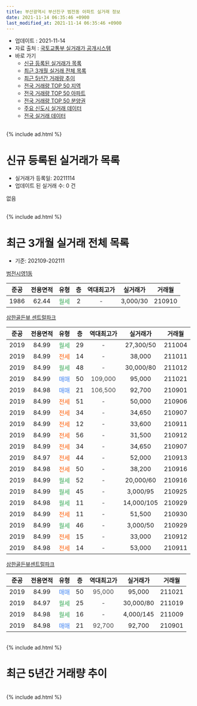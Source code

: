 ```yaml
---
title: 부산광역시 부산진구 범전동 아파트 실거래 정보
date: 2021-11-14 06:35:46 +0900
last_modified_at: 2021-11-14 06:35:46 +0900
---
```


* 업데이트 : 2021-11-14
* 자료 출처 : [국토교통부 실거래가 공개시스템](http://rt.molit.go.kr)
* 바로 가기
    * [신규 등록된 실거래가 목록](#신규-등록된-실거래가-목록)
    * [최근 3개월 실거래 전체 목록](#최근-3개월-실거래-전체-목록)
    * [최근 5년간 거래량 추이](#최근-5년간-거래량-추이)
    * [전국 거래량 TOP 50 지역](https://inasie.github.io/apt-trade-info/최근-3개월-전국에서-가장-거래가-많이-발생한-지역)
    * [전국 거래량 TOP 50 아파트](https://inasie.github.io/apt-trade-info/최근-3개월-전국에서-가장-거래가-많이-발생한-아파트)
    * [전국 거래량 TOP 50 분양권](https://inasie.github.io/apt-trade-info/최근-3개월-전국에서-가장-거래가-많이-발생한-분양권)
    * [주요 신도시 실거래 데이터](https://inasie.github.io/apt-trade-info/주요-신도시)
    * [전국 실거래 데이터](https://inasie.github.io/apt-trade-info/전국)
<br>
{% include ad.html %}
<br>

# 신규 등록된 실거래가 목록
* 실거래가 등록일: 20211114
* 업데이트 된 실거래 수: 0 건

없음

<br>
{% include ad.html %}
<br>

# 최근 3개월 실거래 전체 목록
* 기준: 202109-202111


[범전시영1동](https://search.naver.com/search.naver?query=%EB%B6%80%EC%82%B0%EA%B4%91%EC%97%AD%EC%8B%9C+%EB%B6%80%EC%82%B0%EC%A7%84%EA%B5%AC+%EB%B2%94%EC%A0%84%EB%8F%99+%EB%B2%94%EC%A0%84%EC%8B%9C%EC%98%811%EB%8F%99)

|준공|전용면적|유형|층|역대최고가|실거래가|거래월|
|:---:|:---:|:---:|:---:|:---:|:---:|:---:|
|1986|62.44|<span style="color:#34a853">월세</span>|2|<span style="color:#444444">-</span>|3,000/30|210910|

[삼한골든뷰 센트럴파크](https://search.naver.com/search.naver?query=%EB%B6%80%EC%82%B0%EA%B4%91%EC%97%AD%EC%8B%9C+%EB%B6%80%EC%82%B0%EC%A7%84%EA%B5%AC+%EB%B2%94%EC%A0%84%EB%8F%99+%EC%82%BC%ED%95%9C%EA%B3%A8%EB%93%A0%EB%B7%B0+%EC%84%BC%ED%8A%B8%EB%9F%B4%ED%8C%8C%ED%81%AC)

|준공|전용면적|유형|층|역대최고가|실거래가|거래월|
|:---:|:---:|:---:|:---:|:---:|:---:|:---:|
|2019|84.99|<span style="color:#34a853">월세</span>|29|<span style="color:#444444">-</span>|27,300/50|211004|
|2019|84.99|<span style="color:#ff5a00">전세</span>|14|<span style="color:#444444">-</span>|38,000|211011|
|2019|84.99|<span style="color:#34a853">월세</span>|48|<span style="color:#444444">-</span>|30,000/80|211012|
|2019|84.99|<span style="color:#4285f3">매매</span>|50|<span style="color:#444444">109,000</span>|95,000|211021|
|2019|84.98|<span style="color:#4285f3">매매</span>|21|<span style="color:#444444">106,500</span>|92,700|210901|
|2019|84.99|<span style="color:#ff5a00">전세</span>|51|<span style="color:#444444">-</span>|50,000|210906|
|2019|84.99|<span style="color:#ff5a00">전세</span>|34|<span style="color:#444444">-</span>|34,650|210907|
|2019|84.99|<span style="color:#ff5a00">전세</span>|12|<span style="color:#444444">-</span>|33,600|210911|
|2019|84.99|<span style="color:#ff5a00">전세</span>|56|<span style="color:#444444">-</span>|31,500|210912|
|2019|84.99|<span style="color:#ff5a00">전세</span>|34|<span style="color:#444444">-</span>|34,650|210907|
|2019|84.97|<span style="color:#ff5a00">전세</span>|44|<span style="color:#444444">-</span>|52,000|210913|
|2019|84.98|<span style="color:#ff5a00">전세</span>|50|<span style="color:#444444">-</span>|38,200|210916|
|2019|84.99|<span style="color:#34a853">월세</span>|52|<span style="color:#444444">-</span>|20,000/60|210916|
|2019|84.99|<span style="color:#34a853">월세</span>|45|<span style="color:#444444">-</span>|3,000/95|210925|
|2019|84.98|<span style="color:#34a853">월세</span>|11|<span style="color:#444444">-</span>|14,000/105|210929|
|2019|84.99|<span style="color:#ff5a00">전세</span>|11|<span style="color:#444444">-</span>|51,500|210930|
|2019|84.99|<span style="color:#34a853">월세</span>|46|<span style="color:#444444">-</span>|3,000/50|210929|
|2019|84.99|<span style="color:#ff5a00">전세</span>|15|<span style="color:#444444">-</span>|33,000|210912|
|2019|84.98|<span style="color:#ff5a00">전세</span>|14|<span style="color:#444444">-</span>|53,000|210911|

[삼한골든뷰센트럴파크](https://search.naver.com/search.naver?query=%EB%B6%80%EC%82%B0%EA%B4%91%EC%97%AD%EC%8B%9C+%EB%B6%80%EC%82%B0%EC%A7%84%EA%B5%AC+%EB%B2%94%EC%A0%84%EB%8F%99+%EC%82%BC%ED%95%9C%EA%B3%A8%EB%93%A0%EB%B7%B0%EC%84%BC%ED%8A%B8%EB%9F%B4%ED%8C%8C%ED%81%AC)

|준공|전용면적|유형|층|역대최고가|실거래가|거래월|
|:---:|:---:|:---:|:---:|:---:|:---:|:---:|
|2019|84.99|<span style="color:#4285f3">매매</span>|50|<span style="color:#444444">95,000</span>|95,000|211021|
|2019|84.97|<span style="color:#34a853">월세</span>|25|<span style="color:#444444">-</span>|30,000/80|211019|
|2019|84.98|<span style="color:#34a853">월세</span>|16|<span style="color:#444444">-</span>|4,000/145|211009|
|2019|84.98|<span style="color:#4285f3">매매</span>|21|<span style="color:#444444">92,700</span>|92,700|210901|


<br>
{% include ad.html %}
<br>

# 최근 5년간 거래량 추이


<div style="width:100%;">
    <canvas id="deal_progress" height="200"></canvas>
</div>

<script>
new Chart(document.getElementById("deal_progress"), {
    type: 'line',
    data: {
        labels: ['201611','201612','201701','201702','201703','201704','201705','201706','201707','201708','201709','201710','201711','201712','201801','201802','201803','201804','201805','201806','201807','201808','201809','201810','201811','201812','201901','201902','201903','201904','201905','201906','201907','201908','201909','201910','201911','201912','202001','202002','202003','202004','202005','202006','202007','202008','202009','202010','202011','202012','202101','202102','202103','202104','202105','202106','202107','202108','202109','202110','202111'],
        datasets: [{
            label: '매매',
            pointRadius: 1,
            data: [4, 2, 5, 9, 5, 3, 3, 5, 2, 5, 6, 2, 1, 2, 7, 4, 13, 7, 14, 7, 6, 6, 7, 10, 13, 9, 25, 22, 28, 27, 33, 39, 42, 58, 21, 12, 15, 9, 3, 4, 9, 15, 8, 19, 7, 9, 7, 11, 12, 1, 1, 2, 0, 13, 13, 8, 3, 3, 2, 2, 0],
            borderColor: "rgba(255, 201, 14, 1)",
            backgroundColor: "rgba(255, 201, 14, 0.5)",
            fill: false,
            lineTension: 0
        },{
            label: '전월세',
            pointRadius: 1,
            data: [3, 3, 2, 2, 6, 6, 2, 1, 3, 1, 3, 4, 1, 2, 0, 1, 6, 4, 4, 0, 0, 0, 1, 1, 1, 0, 0, 1, 0, 3, 16, 37, 52, 51, 15, 14, 7, 6, 9, 3, 4, 7, 8, 6, 7, 8, 13, 3, 6, 4, 3, 4, 12, 14, 14, 46, 21, 22, 15, 5, 0],
            borderColor: "rgba(0, 141, 185, 1)",
            backgroundColor: "rgba(0, 141, 185, 0.5)",
            fill: false,
            lineTension: 0
        }
        ]
    },
    options: {
        responsive: true,
        title: {
            display: false
        },
        tooltips: {
            mode: 'index',
            intersect: false
        },
        hover: {
            mode: 'nearest',
            intersect: true
        },
        scales: {
            xAxes: [{
                display: true,
                scaleLabel: {
                    display: true,
                    labelString: '년/월'
                }
            }],
            yAxes: [{
                display: true,
                ticks: {
                    suggestedMin: 0,
                },
                scaleLabel: {
                    display: true,
                    labelString: '실거래 수'
                }
            }]
        }
    }
});

</script>


<br>
{% include ad.html %}
<br>

